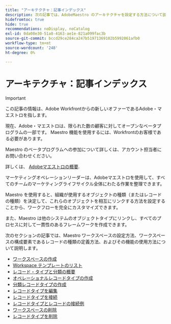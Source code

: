 ```yaml
---
title: "アーキテクチャ：記事インデックス"
description: 次の記事では、AdobeMaestro のアーキテクチャを設定する方法について説明します。 この設定の一環として、AdobeMaestro で管理するワークフローをマッピングするためのワークスペース、レコードタイプ、カスタムフィールドの作成方法を学びます。
hidefromtoc: true
hide: true
recommendations: noDisplay, noCatalog
exl-id: 0da08e30-51a8-4163-ae1e-821a099fac3b
source-git-commit: bccd29ce284ca247b51971369102b5992061afb0
workflow-type: tm+mt
source-wordcount: '248'
ht-degree: 0%

---
```


<!--
---
title: Architecture information
description: The following articles describe how you can configure the architecture of Adobe Maestro. As part of this configuration, you learn how you create workspaces, record types, and custom fields to map out the workflows you want to manage in Adobe Maestro. 
hidefromtoc: yes
author: Alina
feature: Work Management
role: User, Admin
hide: yes
---
-->

<!--udpate the metadata with real information when making this avilable in TOC and in the left nav-->

# アーキテクチャ：記事インデックス

>[!IMPORTANT]
>
>この記事の情報は、Adobe Workfrontからの新しいオファーであるAdobe・マエストロを指します。
>
>現在、Adobe・マエストロは、限られた数の顧客に対してオープンなベータプログラムの一部です。 Maestro 機能を使用するには、Workfrontのお客様である必要があります。
>
>Maestro のベータプログラムへの参加について詳しくは、アカウント担当者にお問い合わせください。
>
>詳しくは、 [Adobeマエストロの概要](../maestro-overview.md).

マーケティングオペレーションリーダーは、Adobeマエストロを使用して、すべてのチームのマーケティングライフサイクル全体にわたる作業を整理できます。

Maestro を使用すると、組織が使用するオブジェクトの種類（またはレコードの種類）を決定して、これらのオブジェクトを相互にリンクする方法を設定することから、ワークフローを完全にカスタマイズできます。

また、Maestro は他のシステムのオブジェクトタイプにリンクし、すべてのプロセスに対して一貫性のあるフレームワークを作成できます。

次のセクションの記事では、Maestro ワークスペースの設定方法、ワークスペースの構成要素であるレコードの種類の定義方法、およびその機能の使用方法について説明します。

* [ワークスペースの作成](../architecture/create-workspaces.md)
* [Workspace テンプレートのリスト](../architecture/workspace-templates.md)
* [レコード・タイプと分類の概要](../architecture/overview-of-record-types-and-taxonomies.md)
* [オペレーショナルレコードタイプの作成](../architecture/create-record-types.md)
* [分類レコードタイプの作成](../architecture/create-a-taxonomy.md)
* [レコードタイプを編集](../architecture/edit-record-types.md)
* [レコードタイプを接続](../architecture/connect-record-types.md)
* [レコードタイプとレコードの接続例](../architecture/example-connect-record-types-and-records.md)
* [ワークスペースの削除](../architecture/delete-workspaces.md)
* [レコードタイプを削除](../architecture/delete-record-types.md)

